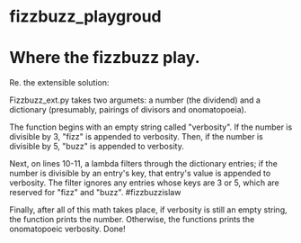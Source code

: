 fizzbuzz_playgroud
==================

Where the fizzbuzz play.
==================

Re. the extensible solution:

Fizzbuzz_ext.py takes two argumets: a number (the dividend) and a dictionary (presumably, pairings of divisors and onomatopoeia). 

The function begins with an empty string called "verbosity". If the number is divisible by 3, "fizz" is appended to verbosity. Then, if the number is divisible by 5, "buzz" is appended to verbosity. 

Next, on lines 10-11, a lambda filters through the dictionary entries; if the number is divisible by an entry's key, that entry's value is appended to verbosity. The filter ignores any entries whose keys are 3 or 5, which are reserved for "fizz" and "buzz". #fizzbuzzislaw

Finally, after all of this math takes place, if verbosity is still an empty string, the function prints the number. Otherwise, the functions prints the onomatopoeic verbosity. Done! 
